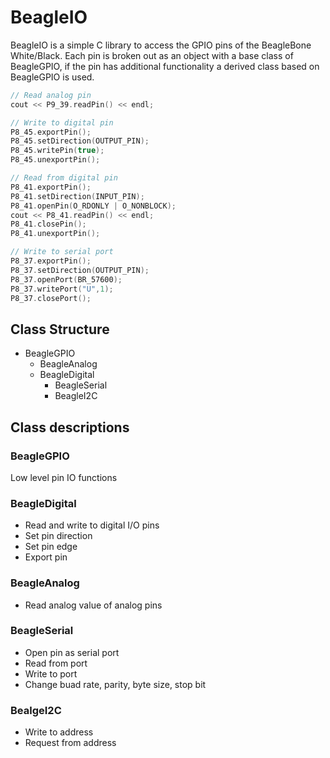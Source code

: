 # BeagleIO
BeagleIO is a simple C library to access the GPIO pins of the BeagleBone White/Black. Each pin is broken out as an object with a base class of BeagleGPIO, if the pin has additional functionality a derived class based on BeagleGPIO is used.

```c++
// Read analog pin
cout << P9_39.readPin() << endl;

// Write to digital pin
P8_45.exportPin();
P8_45.setDirection(OUTPUT_PIN);
P8_45.writePin(true);
P8_45.unexportPin();

// Read from digital pin
P8_41.exportPin();
P8_41.setDirection(INPUT_PIN);
P8_41.openPin(O_RDONLY | O_NONBLOCK);
cout << P8_41.readPin() << endl;
P8_41.closePin();
P8_41.unexportPin();

// Write to serial port
P8_37.exportPin();
P8_37.setDirection(OUTPUT_PIN);
P8_37.openPort(BR_57600);
P8_37.writePort("U",1);
P8_37.closePort();
```

## Class Structure
- BeagleGPIO
  - BeagleAnalog
  - BeagleDigital
    - BeagleSerial
    - BeagleI2C
    
## Class descriptions
### BeagleGPIO
Low level pin IO functions

### BeagleDigital
- Read and write to digital I/O pins
- Set pin direction
- Set pin edge
- Export pin

### BeagleAnalog
- Read analog value of analog pins

### BeagleSerial
- Open pin as serial port
- Read from port
- Write to port
- Change buad rate, parity, byte size, stop bit

### BealgeI2C
- Write to address
- Request from address
